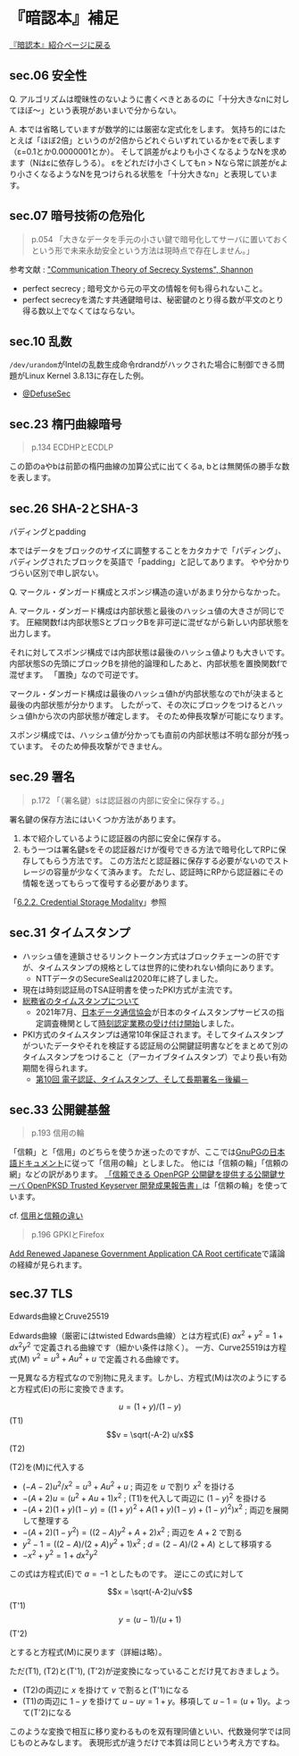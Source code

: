 # 『暗認本』補足

[『暗認本』紹介ページに戻る](https://herumi.github.io/anninbon/)

## sec.06 安全性
Q. アルゴリズムは曖昧性のないように書くべきとあるのに「十分大きなnに対してほぼ～」という表現があいまいで分からない。

A. 本では省略していますが数学的には厳密な定式化をします。
気持ち的にはたとえば「ほぼ2倍」というのが2倍からどれぐらいずれているかをεで表します（ε=0.1とか0.0000001とか）。
そして誤差がεよりも小さくなるようなNを求めます（Nはεに依存しうる）。
εをどれだけ小さくしてもn > Nなら常に誤差がεより小さくなるようなNを見つけられる状態を「十分大きなn」と表現しています。

## sec.07 暗号技術の危殆化

>p.054 「大きなデータを手元の小さい鍵で暗号化してサーバに置いておくという形で未来永劫安全という方法は現時点で存在しません。」

参考文献 : ["Communication Theory of Secrecy Systems", Shannon](http://netlab.cs.ucla.edu/wiki/files/shannon1949.pdf)

- perfect secrecy ; 暗号文から元の平文の情報を何も得られないこと。
- perfect secrecyを満たす共通鍵暗号は、秘密鍵のとり得る数が平文のとり得る数以上でなくてはならない。

## sec.10 乱数
`/dev/urandom`がIntelの乱数生成命令rdrandがハックされた場合に制御できる問題がLinux Kernel 3.8.13に存在した例。
- [@DefuseSec](https://twitter.com/DefuseSec/status/408975222163795969)

## sec.23 楕円曲線暗号

>p.134 ECDHPとECDLP

この節のaやbは前節の楕円曲線の加算公式に出てくるa, bとは無関係の勝手な数を表します。

## sec.26 SHA-2とSHA-3

パディングとpadding

本ではデータをブロックのサイズに調整することをカタカナで「パディング」、パディングされたブロックを英語で「padding」と記してあります。
やや分かりづらい区別で申し訳ない。

Q. マークル・ダンガード構成とスポンジ構造の違いがあまり分からなかった。

A. マークル・ダンガード構成は内部状態と最後のハッシュ値の大きさが同じです。
圧縮関数fは内部状態SとブロックBを非可逆に混ぜながら新しい内部状態を出力します。

それに対してスポンジ構成では内部状態は最後のハッシュ値よりも大きいです。
内部状態Sの先頭にブロックBを排他的論理和したあと、内部状態を置換関数fで混ぜます。
「置換」なので可逆です。

マークル・ダンガード構成は最後のハッシュ値hが内部状態なのでhが決まると最後の内部状態が分かります。
したがって、その次にブロックをつけるとハッシュ値hから次の内部状態が確定します。
そのため伸長攻撃が可能になります。

スポンジ構成では、ハッシュ値が分かっても直前の内部状態は不明な部分が残っています。
そのため伸長攻撃ができません。

## sec.29 署名

>p.172 「（署名鍵）sは認証器の内部に安全に保存する。」

署名鍵の保存方法にはいくつか方法があります。

1. 本で紹介しているように認証器の内部に安全に保存する。
1. もう一つは署名鍵sをその認証器だけが復号できる方法で暗号化してRPに保存してもらう方法です。
この方法だと認証器に保存する必要がないのでストレージの容量が少なくて済みます。
ただし、認証時にRPから認証器にその情報を送ってもらって復号する必要があります。

「[6.2.2. Credential Storage Modality](https://www.w3.org/TR/webauthn-3/#sctn-credential-storage-modality)」参照

## sec.31 タイムスタンプ

- ハッシュ値を連鎖させるリンクトークン方式はブロックチェーンの肝ですが、タイムスタンプの規格としては世界的に使われない傾向にあります。
  - NTTデータのSecureSealは2020年に終了しました。
- 現在は時刻認証局のTSA証明書を使ったPKI方式が主流です。
- [総務省のタイムスタンプについて](https://www.soumu.go.jp/main_sosiki/joho_tsusin/top/ninshou-law/timestamp.html)
  - 2021年7月、[日本データ通信協会](https://www.dekyo.or.jp/)が日本のタイムスタンプサービスの指定調査機関として[時刻認定業務の受け付け開始](https://www.dekyo.or.jp/tb/data/top/20210730.pdf)しました。
- PKI方式のタイムスタンプは通常10年保証されます。そしてタイムスタンプがついたデータやそれを検証する認証局の公開鍵証明書などをまとめて別のタイムスタンプをつけること（アーカイブタイムスタンプ）でより長い有効期間を得られます。
  - [第10回 電子認証、タイムスタンプ、そして長期署名－後編－](https://www.otsuka-shokai.co.jp/erpnavi/topics/column/digital-evidence/chokishomei2.html)

## sec.33 公開鍵基盤

>p.193 信用の輪

「信頼」と「信用」のどちらを使うか迷ったのですが、ここでは[GnuPGの日本語ドキュメント](https://linuxjf.osdn.jp/JFdocs/mutt-gnupg-howto/understand-validity.html)に従って「信用の輪」としました。
他には「信頼の輪」「信頼の網」などの訳があります。
[「信頼できる OpenPGP 公開鍵を提供する公開鍵サーバ OpenPKSD Trusted Keyserver 開発成果報告書」](https://www.ipa.go.jp/files/000013730.pdf)は「信頼の輪」を使っています。

cf. [信用と信頼の違い](https://www.weblio.jp/content/%E4%BF%A1%E7%94%A8%E3%81%A8%E4%BF%A1%E9%A0%BC%E3%81%AE%E9%81%95%E3%81%84)

>p.196 GPKIとFirefox

[Add Renewed Japanese Government Application CA Root certificate](https://bugzilla.mozilla.org/show_bug.cgi?id=870185)で議論の経緯が見られます。

## sec.37 TLS
Edwards曲線とCruve25519

Edwards曲線（厳密にはtwisted Edwards曲線）とは方程式(E) $ax^2 + y^2 = 1 + dx^2 y^2$ で定義される曲線です（細かい条件は除く）。
一方、Curve25519は方程式(M) $v^2 = u^3 + A u^2 + u$ で定義される曲線です。

一見異なる方程式なので別物に見えます。しかし、方程式(M)は次のようにすると方程式(E)の形に変換できます。

$$u = (1+y)/(1-y)$$ (T1)
$$v = \sqrt(-A-2) u/x$$ (T2)

(T2)を(M)に代入する

- $(-A-2) u^2/x^2 = u^3 + A u^2 + u$ ; 両辺を $u$ で割り $x^2$ を掛ける
- $-(A+2) u = (u^2 + Au + 1)x^2$ ; (T1)を代入して両辺に $(1-y)^2$ を掛ける
- $-(A+2) (1+y)(1-y) = ((1+y)^2 + A (1+y)(1-y) + (1-y)^2)x^2$ ; 両辺を展開して整理する
- $-(A+2)(1-y^2) = ((2-A)y^2 + A + 2)x^2$ ; 両辺を $A+2$ で割る
- $y^2 - 1 = ((2-A)/(2+A)y^2 + 1)x^2$ ; $d = (2-A)/(2+A)$ として移項する
- $-x^2 + y^2 = 1 + d x^2 y^2$

この式は方程式(E)で $a=-1$ としたものです。
逆にこの式に対して

$$x = \sqrt(-A-2)u/v$$ (T'1)
$$y = (u-1)/(u+1)$$ (T'2)

とすると方程式(M)に戻ります（詳細は略）。

ただ(T1), (T2)と(T'1), (T'2)が逆変換になっていることだけ見ておきましょう。

- (T2)の両辺に $x$ を掛けて $v$ で割ると(T'1)になる
- (T1)の両辺に $1-y$ を掛けて $u - uy = 1 + y$。移項して $u - 1 = (u+1)y$。よって(T'2)になる

このような変換で相互に移り変わるものを双有理同値といい、代数幾何学では同じものとみなします。
表現形式が違うだけで本質は同じという考え方ですね。
